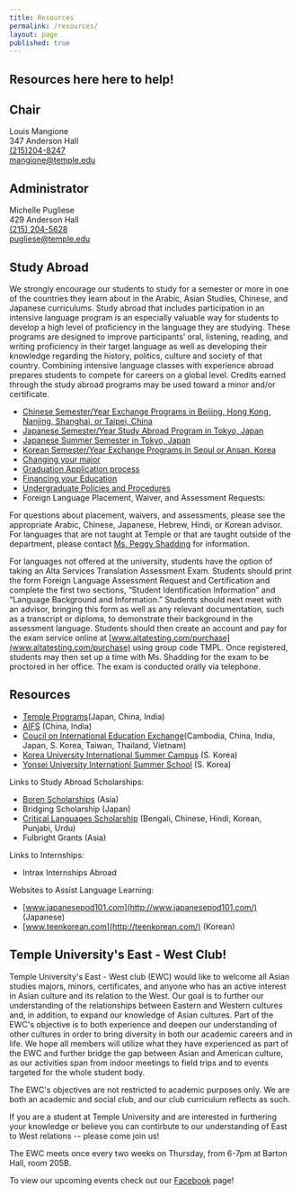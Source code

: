 ```yaml
---
title: Resources
permalink: /resources/
layout: page
published: true
---
```


## Resources here here to help!

## Chair

Louis Mangione<br />
347 Anderson Hall<br />
[(215)204-8247](tel:2152048247)<br />
[mangione@temple.edu](mailto:mangione@temple.edu)<br />

## Administrator

Michelle Pugliese<br />
429 Anderson Hall<br />
[(215) 204-5628](tel:2152045628)<br />
[pugliese@temple.edu](mailto:pugliese@temple.edu)<br />

## Study Abroad

We strongly encourage our students to study for a semester or more in one of the countries they learn about in the Arabic, Asian Studies, Chinese, and Japanese curriculums. Study abroad that includes participation in an intensive language program is an especially valuable way for students to develop a high level of proficiency in the language they are studying. These programs are designed to improve participants’ oral, listening, reading, and writing proficiency in their target language as well as developing their knowledge regarding the history, politics, culture and society of that country. Combining intensive language classes with experience abroad prepares students to compete for careers on a global level. Credits earned through the study abroad programs may be used toward a minor and/or certificate.

- [Chinese Semester/Year Exchange Programs in Beijing, Hong Kong, Nanjing, Shanghai, or Taipei, China](https://studyabroad.temple.edu/temple-exchanges/china-exchanges)
- [Japanese Semester/Year Study Abroad Program in Tokyo, Japan](https://studyabroad.temple.edu/sites/temple-japan-semester)
- [Japanese Summer Semester in Tokyo, Japan](https://studyabroad.temple.edu/sites/temple-japan-summer)
- [Korean Semester/Year Exchange Programs in Seoul or Ansan, Korea](https://studyabroad.temple.edu/temple-exchanges/korea-exchanges)
- [Changing your major](http://www.temple.edu/studentaffairs/orientation/freshman-orientation/changing-your-major.asp)
- [Graduation Application process](http://www.temple.edu/registrar/students/graduation)
- [Financing your Education](http://sfs.temple.edu)
- [Undergraduate Policies and Procedures](http://bulletin.temple.edu/undergraduate/academic-policies/)
- Foreign Language Placement, Waiver, and Assessment Requests:

For questions about placement, waivers, and assessments, please see the appropriate Arabic, Chinese, Japanese, Hebrew, Hindi, or Korean advisor.  For languages that are not taught at Temple or that are taught outside of the department, please contact [Ms. Peggy Shadding](mailto:peggy.shadding@temple.edu) for information.

For languages not offered at the university, students have the option of taking an Alta Services Translation Assessment Exam. Students should print the form Foreign Language Assessment Request and Certification and complete the first two sections, “Student Identification Information” and “Language Background and Information.” Students should next meet with an advisor, bringing this form as well as any relevant documentation, such as a transcript or diploma, to demonstrate their background in the assessment language. Students should then create an account and pay for the exam service online at [www.altatesting.com/purchase](www.altatesting.com/purchase) using group code TMPL. Once registered, students may then set up a time with Ms. Shadding for the exam to be proctored in her office. The exam is conducted orally via telephone.

## Resources

- [Temple Programs](http://www.temple.edu/studyabroad/)(Japan, China, India) 
- [AIFS](https://www.aifsabroad.com/) (China, India)	
- [Coucil on International Education Exchange](https://www.ciee.org/)(Cambodia, China, India, Japan, S. Korea, Taiwan, Thailand, Vietnam) 
- [Korea University International Summer Campus](http://iie.korea.ac.kr/all/src/main/main.php) (S. Korea)
- [Yonsei University Internationl Summer School](http://summer.yonsei.ac.kr/new/text.asp?mid=001001000&mo=1) (S. Korea)	
 
Links to Study Abroad Scholarships:

- [Boren Scholarships](https://www.borenawards.org/) (Asia)
- Bridging Scholarship (Japan)	
- [Critical Languages Scholarship](https://clscholarship.org/home.php) (Bengali, Chinese, Hindi, Korean, Punjabi, Urdu)
- Fulbright Grants (Asia)
 
Links to Internships:

- Intrax Internships Abroad	

Websites to Assist Language Learning:

- [www.japanesepod101.com](http://www.japanesepod101.com/) (Japanese) 
- [www.teenkorean.com](http://teenkorean.com/) (Korean)

## Temple University's East - West Club!

Temple University's East - West club (EWC) would like to welcome all Asian studies majors, minors, certificates, and anyone who has an active interest in Asian culture and its relation to the West. Our goal is to further our understanding of the relationships between Eastern and Western cultures and, in addition, to expand our knowledge of Asian cultures. Part of the EWC's objective is to both experience and deepen our understanding of other cultures in order to bring diversity in both our academic careers and in life. We hope all members will utilize what they have experienced as part of the EWC and further bridge the gap between Asian and American culture, as our activities span from indoor meetings to field trips and to events targeted for the whole student body.

The EWC's objectives are not restricted to academic purposes only. We are both an academic and social club, and our club curriculum reflects as such.

If you are a student at Temple University and are interested in furthering your knowledge or believe you can contirbute to our understanding of East to West relations -- please come join us!

The EWC meets once every two weeks on Thursday, from 6-7pm at Barton Hall, room 205B.
 
To view our upcoming events check out our [Facebook](http://www.facebook.com/home.php#!/group.php?gid=345619485455) page!
